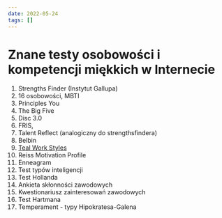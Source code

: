 ```yaml
---
date: 2022-05-24
tags: []
---
```

# Znane testy osobowości i kompetencji miękkich w Internecie

1. Strengths Finder (Instytut Gallupa)
2. 16 osobowości, MBTI
3. Principles You
4. The Big Five
5. Disc 3.0
6. FRIS, 
7. Talent Reflect (analogiczny do strengthsfindera)
8. Belbin
9. [Teal Work Styles](https://www.tealhq.com/post/what-is-teal-work-styles)
10. Reiss Motivation Profile 
11. Enneagram
12. Test typów inteligencji
13. Test Hollanda
14. Ankieta skłonności zawodowych
15. Kwestionariusz zainteresowań zawodowych
16. Test Hartmana
17. Temperament - typy Hipokratesa-Galena